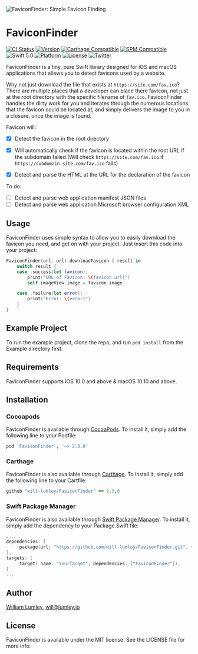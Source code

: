 ![FaviconFinder: Simple Favicon Finding](https://raw.githubusercontent.com/will-lumley/FaviconFinder/main/FaviconFinder.png)

# FaviconFinder

[![CI Status](https://api.travis-ci.com/will-lumley/FaviconFinder.svg?branch=main)](https://travis-ci.com/will-lumley/FaviconFinder)
[![Version](https://img.shields.io/cocoapods/v/FaviconFinder.svg?style=flat)](https://cocoapods.org/pods/FaviconFinder)
[![Carthage Compatible](https://img.shields.io/badge/Carthage-compatible-4BC51D.svg?style=flat)](https://github.com/Carthage/Carthage)
[![SPM Compatible](https://img.shields.io/badge/SPM-compatible-4BC51D.svg?style=flat)](https://github.com/apple/swift-package-manager)
![Swift 5.0](https://img.shields.io/badge/Swift-5.0-orange.svg)
[![Platform](https://img.shields.io/cocoapods/p/FaviconFinder.svg?style=flat)](https://cocoapods.org/pods/FaviconFinder)
[![License](https://img.shields.io/cocoapods/l/FaviconFinder.svg?style=flat)](https://cocoapods.org/pods/FaviconFinder)
[![Twitter](https://img.shields.io/badge/twitter-@wlumley95-blue.svg?style=flat)](https://twitter.com/wlumley95)

FaviconFinder is a tiny, pure Swift library designed for iOS and macOS applications that allows you to detect favicons used by a website.

Why not just download the file that exists at `https://site.com/fav.ico`? There are multiple places that a developer can place there favicon, not just at the root directory with the specific filename of `fav.ico`. FaviconFinder handles the dirty work for you and iterates through the numerous locations that the favicon could be located at, and simply delivers the image to you in a closure, once the image is found.



Favicon will:
- [x] Detect the favicon in the root directory
- [x] Will automatically check if the favicon is located within the root URL if the subdomain failed (Will check `https://site.com/fav.ico` if `https://subdomain.site.com/fav.ico` fails)
- [x] Detect and parse the HTML at the URL for the declaration of the favicon


To do:
- [ ] Detect and parse web application manifest JSON files
- [ ] Detect and parse web application Microsoft browser configuration XML

## Usage

FaviconFinder uses simple syntax to allow you to easily download the favicon you need, and get on with your project. Just insert this code into your project:
```swift
FaviconFinder(url: url).downloadFavicon { result in
    switch result {
    case .success(let favicon):
        print("URL of Favicon: \(favicon.url)")
        self.imageView.image = favicon.image

    case .failure(let error):
        print("Error: \(error)")
    }
}
```


## Example Project

To run the example project, clone the repo, and run `pod install` from the Example directory first.

## Requirements

FaviconFinder supports iOS 10.0 and above & macOS 10.10 and above.

## Installation

### Cocoapods
FaviconFinder is available through [CocoaPods](http://cocoapods.org). To install
it, simply add the following line to your Podfile:

```ruby
pod 'FaviconFinder', '~> 2.3.0'
```

### Carthage
FaviconFinder is also available through [Carthage](https://github.com/Carthage/Carthage). To install
it, simply add the following line to your Cartfile:

```ruby
github "will-lumley/FaviconFinder" == 2.3.0
```

### Swift Package Manager
FaviconFinder is also available through [Swift Package Manager](https://github.com/apple/swift-package-manager). 
To install it, simply add the dependency to your Package.Swift file:

```swift
...
dependencies: [
    .package(url: "https://github.com/will-lumley/FaviconFinder.git", from: "2.3.0"),
],
targets: [
    .target( name: "YourTarget", dependencies: ["FaviconFinder"]),
]
...
```
## Author

[William Lumley](https://lumley.io/), will@lumley.io

## License

FaviconFinder is available under the MIT license. See the LICENSE file for more info.
